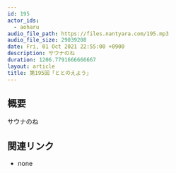 ```yaml
---
id: 195
actor_ids:
  - aoharu
audio_file_path: https://files.nantyara.com/195.mp3
audio_file_size: 29039208
date: Fri, 01 Oct 2021 22:55:00 +0900
description: サウナのね
duration: 1206.7791666666667
layout: article
title: 第195回「ととのえよう」
---
```

## 概要

サウナのね

## 関連リンク

* none

